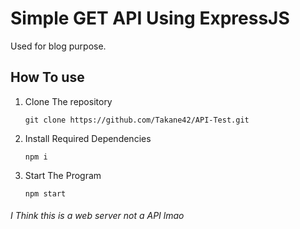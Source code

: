 # Simple GET API Using ExpressJS

Used for blog purpose.

## How To use

1. Clone The repository

    `git clone https://github.com/Takane42/API-Test.git`

2. Install Required Dependencies

    `npm i`

3. Start The Program

    `npm start`

###### I Think this is a web server not a API lmao
